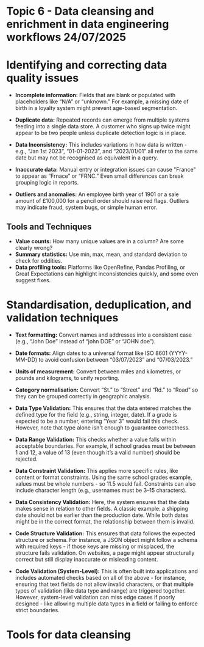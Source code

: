# Topic 6 - Data cleansing and enrichment in data engineering workflows 24/07/2025

# Identifying and correcting data quality issues

- **Incomplete information:** Fields that are blank or populated with placeholders like “N/A” or “unknown.” For example, a missing date of birth in a loyalty system might prevent age-based segmentation.

- **Duplicate data:** Repeated records can emerge from multiple systems feeding into a single data store. A customer who signs up twice might appear to be two people unless duplicate detection logic is in place.

- **Data Inconsistency:** This includes variations in how data is written - e.g., “Jan 1st 2023”, “01-01-2023”, and “2023/01/01” all refer to the same date but may not be recognised as equivalent in a query.

- **Inaccurate data:** Manual entry or integration issues can cause "France" to appear as “Frnace” or “FRNC.” Even small differences can break grouping logic in reports.

- **Outliers and anomalies:** An employee birth year of 1901 or a sale amount of £100,000 for a pencil order should raise red flags. Outliers may indicate fraud, system bugs, or simple human error.

## Tools and Techniques

- **Value counts:** How many unique values are in a column? Are some clearly wrong?
- **Summary statistics:** Use min, max, mean, and standard deviation to check for oddities.
- **Data profiling tools:** Platforms like OpenRefine, Pandas Profiling, or Great Expectations can highlight inconsistencies quickly, and some even suggest fixes.

# Standardisation, deduplication, and validation techniques

- **Text formatting:** Convert names and addresses into a consistent case (e.g., “John Doe” instead of “john DOE” or “JOHN doe”).

- **Date formats:** Align dates to a universal format like ISO 8601 (YYYY-MM-DD) to avoid confusion between “03/07/2023” and “07/03/2023.”

- **Units of measurement:** Convert between miles and kilometres, or pounds and kilograms, to unify reporting.

- **Category normalisation:** Convert “St.” to “Street” and “Rd.” to “Road” so they can be grouped correctly in geographic analysis.

- **Data Type Validation:** This ensures that the data entered matches the defined type for the field (e.g., string, integer, date). If a grade is expected to be a number, entering “Year 3” would fail this check. However, note that type alone isn't enough to guarantee correctness.

- **Data Range Validation:** This checks whether a value falls within acceptable boundaries. For example, if school grades must be between 1 and 12, a value of 13 (even though it’s a valid number) should be rejected.

- **Data Constraint Validation:** This applies more specific rules, like content or format constraints. Using the same school grades example, values must be whole numbers - so 11.5 would fail. Constraints can also include character length (e.g., usernames must be 3–15 characters).

- **Data Consistency Validation:** Here, the system ensures that the data makes sense in relation to other fields. A classic example: a shipping date should not be earlier than the production date. While both dates might be in the correct format, the relationship between them is invalid.

- **Code Structure Validation:** This ensures that data follows the expected structure or schema. For instance, a JSON object might follow a schema with required keys - if those keys are missing or misplaced, the structure fails validation. On websites, a page might appear structurally correct but still display inaccurate or misleading content.

- **Code Validation (System-Level):** This is often built into applications and includes automated checks based on all of the above - for instance, ensuring that text fields do not allow invalid characters, or that multiple types of validation (like data type and range) are triggered together. However, system-level validation can miss edge cases if poorly designed - like allowing multiple data types in a field or failing to enforce strict boundaries.


# Tools for data cleansing


